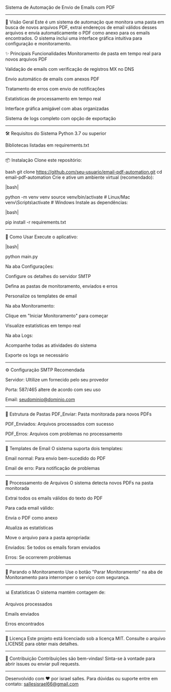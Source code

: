 Sistema de Automação de Envio de Emails com PDF


_______________________________________________________
📌 Visão Geral
Este é um sistema de automação que monitora uma pasta em busca de novos arquivos PDF, extrai endereços de email válidos desses arquivos e envia automaticamente o PDF como anexo para os emails encontrados. O sistema inclui uma interface gráfica intuitiva para configuração e monitoramento.

✨ Principais Funcionalidades
Monitoramento de pasta em tempo real para novos arquivos PDF

Validação de emails com verificação de registros MX no DNS

Envio automático de emails com anexos PDF

Tratamento de erros com envio de notificações

Estatísticas de processamento em tempo real

Interface gráfica amigável com abas organizadas

Sistema de logs completo com opção de exportação
_______________________________________________________

🛠️ Requisitos do Sistema
Python 3.7 ou superior

Bibliotecas listadas em requirements.txt

_______________________________________________________

📦 Instalação
Clone este repositório:

bash
git clone https://github.com/seu-usuario/email-pdf-automation.git
cd email-pdf-automation
Crie e ative um ambiente virtual (recomendado):

|bash|

python -m venv venv
source venv/bin/activate  # Linux/Mac
venv\Scripts\activate     # Windows
Instale as dependências:


|bash|

pip install -r requirements.txt
_______________________________________________________

🚀 Como Usar
Execute o aplicativo:


|bash|

python main.py

Na aba Configurações:

Configure os detalhes do servidor SMTP

Defina as pastas de monitoramento, enviados e erros

Personalize os templates de email

Na aba Monitoramento:

Clique em "Iniciar Monitoramento" para começar

Visualize estatísticas em tempo real

Na aba Logs:

Acompanhe todas as atividades do sistema

Exporte os logs se necessário

_______________________________________________________
⚙️ Configuração SMTP Recomendada

Servidor: Ultilize um fornecido pelo seu provedor 

Porta: 587/465 altere de acordo com seu uso 

Email: seudominio@dominio.com

_______________________________________________________
📂 Estrutura de Pastas
PDF_Enviar: Pasta monitorada para novos PDFs

PDF_Enviados: Arquivos processados com sucesso

PDF_Erros: Arquivos com problemas no processamento
_______________________________________________________

📝 Templates de Email
O sistema suporta dois templates:

Email normal: Para envio bem-sucedido do PDF

Email de erro: Para notificação de problemas
_______________________________________________________

🔄 Processamento de Arquivos
O sistema detecta novos PDFs na pasta monitorada

Extrai todos os emails válidos do texto do PDF

Para cada email válido:

Envia o PDF como anexo

Atualiza as estatísticas

Move o arquivo para a pasta apropriada:

Enviados: Se todos os emails foram enviados

Erros: Se ocorrerem problemas
_______________________________________________________

🛑 Parando o Monitoramento
Use o botão "Parar Monitoramento" na aba de Monitoramento para interromper o serviço com segurança.
_______________________________________________________

📊 Estatísticas
O sistema mantém contagem de:

Arquivos processados

Emails enviados

Erros encontrados
_______________________________________________________

📜 Licença
Este projeto está licenciado sob a licença MIT. Consulte o arquivo LICENSE para obter mais detalhes.
_______________________________________________________

🤝 Contribuição
Contribuições são bem-vindas! Sinta-se à vontade para abrir issues ou enviar pull requests.
_______________________________________________________

Desenvolvido com ❤️ por israel salles.
Para dúvidas ou suporte entre em contato: sallesisrael66@gmail.com

